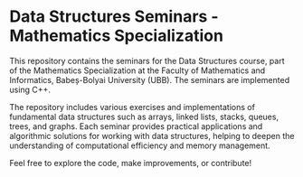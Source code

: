 # Data Structures Seminars - Mathematics Specialization
This repository contains the seminars for the Data Structures course, part of the Mathematics Specialization at the Faculty of Mathematics and Informatics, Babeș-Bolyai University (UBB). The seminars are implemented using C++.

The repository includes various exercises and implementations of fundamental data structures such as arrays, linked lists, stacks, queues, trees, and graphs. Each seminar provides practical applications and algorithmic solutions for working with data structures, helping to deepen the understanding of computational efficiency and memory management.

Feel free to explore the code, make improvements, or contribute!

